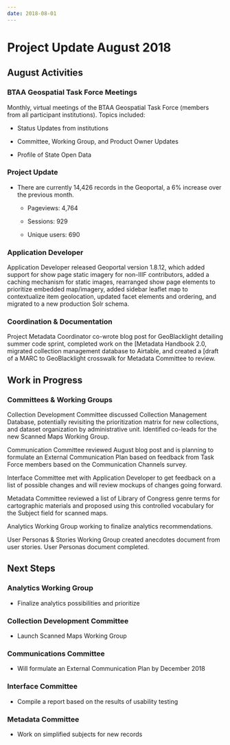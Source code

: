 ```yaml
---
date: 2018-08-01
---
```

# Project Update August 2018
<!-- more -->

## August Activities

### BTAA Geospatial Task Force Meetings

Monthly, virtual meetings of the BTAA Geospatial Task Force (members
from all participant institutions). Topics included:

-   Status Updates from institutions

-   Committee, Working Group, and Product Owner Updates

-   Profile of State Open Data

### Project Update

-   There are currently 14,426 records in the Geoportal, a 6% increase
    over the previous month.

    -   Pageviews: 4,764

    -   Sessions: 929

    -   Unique users: 690

### Application Developer

Application Developer released Geoportal version 1.8.12, which added
support for show page static imagery for non-IIIF contributors, added a
caching mechanism for static images, rearranged show page elements to
prioritize embedded map/imagery, added sidebar leaflet map to
contextualize item geolocation, updated facet elements and ordering, and
migrated to a new production Solr schema.

### Coordination & Documentation

Project Metadata Coordinator co-wrote blog post for GeoBlacklight detailing summer code sprint, completed work on the [Metadata Handbook 2.0, migrated collection management database to Airtable, and created a [draft of a MARC to GeoBlacklight crosswalk for Metadata Committee to review.

## Work in Progress

### Committees & Working Groups

Collection Development Committee discussed Collection Management
Database, potentially revisiting the prioritization matrix for new collections,
and dataset organization by administrative unit. Identified co-leads for
the new Scanned Maps Working Group.

Communication Committee reviewed August blog
post and is planning to formulate an External Communication Plan based on
feedback from Task Force members based on the Communication Channels
survey.

Interface Committee met with Application Developer to get feedback on a
list of possible changes and will review mockups of changes going
forward.

Metadata Committee reviewed a list of Library of Congress genre terms for cartographic materials and proposed using this controlled vocabulary for the Subject field for scanned maps.

Analytics Working Group working to finalize analytics recommendations.

User Personas & Stories Working Group created anecdotes document from user stories. User Personas document completed.

## Next Steps

### Analytics Working Group

-   Finalize analytics possibilities and prioritize

### Collection Development Committee

-   Launch Scanned Maps Working Group

### Communications Committee

-   Will formulate an External Communication Plan by December 2018

### Interface Committee

-   Compile a report based on the results of usability testing

### Metadata Committee

-   Work on simplified subjects for new records
